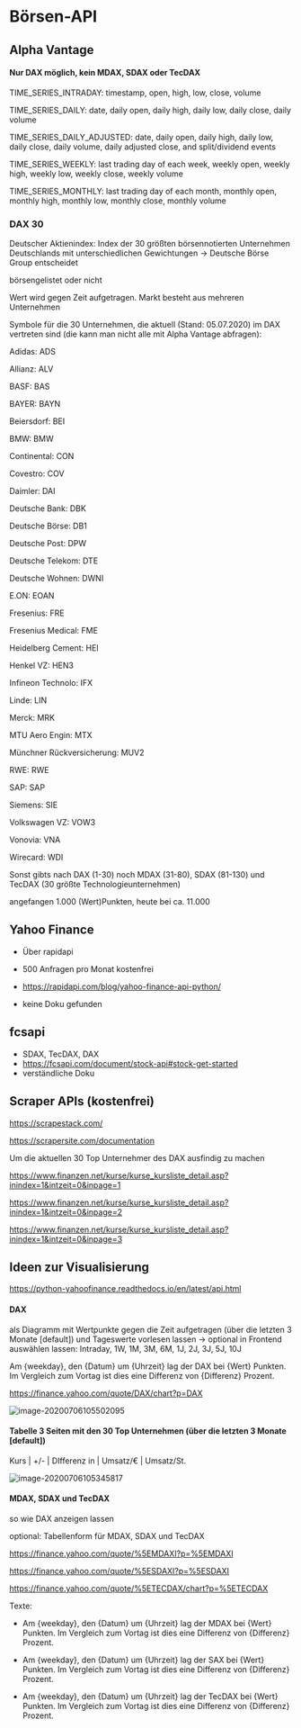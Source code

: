 # Börsen-API

## Alpha Vantage 

#### Nur DAX möglich, kein MDAX, SDAX oder TecDAX

TIME_SERIES_INTRADAY: timestamp, open, high, low, close, volume

TIME_SERIES_DAILY: date, daily open, daily high, daily low, daily close, daily volume

TIME_SERIES_DAILY_ADJUSTED: date, daily open, daily high, daily low, daily close, daily volume, daily adjusted close, and split/dividend events

TIME_SERIES_WEEKLY: last trading day of each week, weekly open, weekly high, weekly low, weekly close, weekly volume

TIME_SERIES_MONTHLY: last trading day of each month, monthly open, monthly high, monthly low, monthly close, monthly volume



### DAX 30

Deutscher Aktienindex: Index der 30 größten börsennotierten Unternehmen Deutschlands mit unterschiedlichen Gewichtungen -> Deutsche Börse Group entscheidet

börsengelistet oder nicht

Wert wird gegen Zeit aufgetragen. Markt besteht aus mehreren Unternehmen

Symbole für die 30 Unternehmen, die aktuell (Stand: 05.07.2020) im DAX vertreten sind (die kann man nicht alle mit Alpha Vantage abfragen):

Adidas: ADS 

Allianz: ALV

BASF: BAS

BAYER: BAYN

Beiersdorf: BEI



BMW: BMW

Continental: CON

Covestro: COV

Daimler: DAI

Deutsche Bank: DBK



Deutsche Börse: DB1

Deutsche Post: DPW

Deutsche Telekom: DTE

Deutsche Wohnen: DWNI

E.ON: EOAN



Fresenius: FRE

Fresenius Medical: FME

Heidelberg Cement: HEI

Henkel VZ: HEN3

Infineon Technolo: IFX



Linde: LIN

Merck: MRK

MTU Aero Engin: MTX

Münchner Rückversicherung: MUV2

RWE: RWE



SAP: SAP

Siemens: SIE

Volkswagen VZ: VOW3

Vonovia: VNA

Wirecard: WDI



Sonst gibts nach DAX (1-30) noch MDAX (31-80), SDAX (81-130) und TecDAX (30 größte Technologieunternehmen)

angefangen 1.000 (Wert)Punkten, heute bei ca. 11.000



## Yahoo Finance

- Über rapidapi

- 500 Anfragen pro Monat kostenfrei
- https://rapidapi.com/blog/yahoo-finance-api-python/
- keine Doku gefunden

## fcsapi

- SDAX, TecDAX, DAX
- https://fcsapi.com/document/stock-api#stock-get-started
- verständliche Doku

## Scraper APIs (kostenfrei)



https://scrapestack.com/

https://scrapersite.com/documentation



Um die aktuellen 30 Top Unternehmer des DAX ausfindig zu machen

https://www.finanzen.net/kurse/kurse_kursliste_detail.asp?inindex=1&intzeit=0&inpage=1

https://www.finanzen.net/kurse/kurse_kursliste_detail.asp?inindex=1&intzeit=0&inpage=2

https://www.finanzen.net/kurse/kurse_kursliste_detail.asp?inindex=1&intzeit=0&inpage=3

## Ideen zur Visualisierung

https://python-yahoofinance.readthedocs.io/en/latest/api.html

#### DAX 

als Diagramm mit Wertpunkte gegen die Zeit aufgetragen (über die letzten 3 Monate [default]) und Tageswerte vorlesen lassen -> optional in Frontend auswählen lassen: Intraday, 1W, 1M, 3M, 6M, 1J, 2J, 3J, 5J, 10J

Am {weekday}, den {Datum} um {Uhrzeit} lag der DAX bei {Wert} Punkten. Im Vergleich zum Vortag ist dies eine Differenz von {Differenz} Prozent. 

https://finance.yahoo.com/quote/DAX/chart?p=DAX

![image-20200706105502095](C:\Users\Tanja\AppData\Roaming\Typora\typora-user-images\image-20200706105502095.png)

#### Tabelle 3 Seiten mit den 30 Top Unternehmen (über die letzten 3 Monate [default])

Kurs | +/- | DIfferenz in  | Umsatz/€ | Umsatz/St. 



![image-20200706105345817](C:\Users\Tanja\AppData\Roaming\Typora\typora-user-images\image-20200706105345817.png)



#### MDAX, SDAX und TecDAX 

so wie DAX anzeigen lassen

optional: Tabellenform für MDAX, SDAX und TecDAX 

https://finance.yahoo.com/quote/%5EMDAXI?p=%5EMDAXI

https://finance.yahoo.com/quote/%5ESDAXI?p=%5ESDAXI

https://finance.yahoo.com/quote/%5ETECDAX/chart?p=%5ETECDAX

Texte:

- Am {weekday}, den {Datum} um {Uhrzeit} lag der MDAX bei {Wert} Punkten. Im Vergleich zum Vortag ist dies eine Differenz von {Differenz} Prozent. 

- Am {weekday}, den {Datum} um {Uhrzeit} lag der SAX bei {Wert} Punkten. Im Vergleich zum Vortag ist dies eine Differenz von {Differenz} Prozent. 

- Am {weekday}, den {Datum} um {Uhrzeit} lag der TecDAX bei {Wert} Punkten. Im Vergleich zum Vortag ist dies eine Differenz von {Differenz} Prozent. 